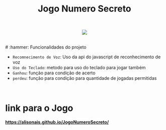 <h1 align="center"> Jogo Numero Secreto </h1>
<br>
<p align="center">
<img src="http://img.shields.io/static/v1?label=STATUS&message=EM%20DESENVOLVIMENTO&color=GREEN&style=for-the-badge"/>
</p>
<br>
# :hammer: Funcionalidades do projeto

- `Recomnecimento de Voz`: Uso da api do javascript de reconhecimento de voz
- `Uso do Teclado`: metodo para uso do teclado para jogar também
- `Ganhou`: função para condição de acerto
- `perdeu`: função para condição para quantidade de jogadas permitidas
<br>

# link para o Jogo

**https://alisonais.github.io/JogoNumeroSecreto/**
